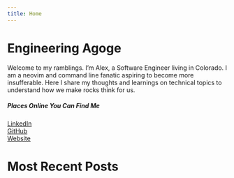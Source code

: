```yaml
---
title: Home
---
```

# Engineering Agoge

Welcome to my ramblings. I’m Alex, a Software Engineer living in Colorado. I am a neovim and command line fanatic aspiring to become more insufferable.
Here I share my thoughts and learnings on technical topics to understand how we make rocks think for us.

##### Places Online You Can Find Me
[LinkedIn](https://www.linkedin.com/in/gordon112524)\
[GitHub](https://github.com/g-e-e-z/)\
[Website](https://g-e-e-z.github.io/blog/)

# Most Recent Posts
